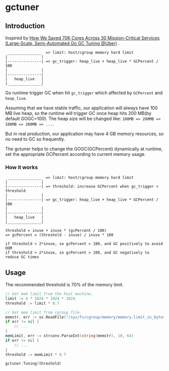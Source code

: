 # gctuner

## Introduction

Inspired
by [How We Saved 70K Cores Across 30 Mission-Critical Services (Large-Scale, Semi-Automated Go GC Tuning @Uber)](https://eng.uber.com/how-we-saved-70k-cores-across-30-mission-critical-services/)
.

```text
 _______________  => limit: host/cgroup memory hard limit
|               |
|---------------| => gc_trigger: heap_live + heap_live * GCPercent / 100
|               |
|---------------|
|   heap_live   |
|_______________|
```

Go runtime trigger GC when hit `gc_trigger` which affected by `GCPercent` and `heap_live`.

Assuming that we have stable traffic, our application will always have 100 MB live heap, so the runtime will trigger GC
once heap hits 200 MB(by default GOGC=100). The heap size will be changed like: `100MB => 200MB => 100MB => 200MB => ...`.

But in real production, our application may have 4 GB memory resources, so no need to GC so frequently.

The gctuner helps to change the GOGC(GCPercent) dynamically at runtime, set the appropriate GCPercent according to current
memory usage.

### How it works

```text
 _______________  => limit: host/cgroup memory hard limit
|               |
|---------------| => threshold: increase GCPercent when gc_trigger < threshold
|               |
|---------------| => gc_trigger: heap_live + heap_live * GCPercent / 100
|               |
|---------------|
|   heap_live   |
|_______________|

threshold = inuse + inuse * (gcPercent / 100)
=> gcPercent = (threshold - inuse) / inuse * 100

if threshold < 2*inuse, so gcPercent < 100, and GC positively to avoid OOM
if threshold > 2*inuse, so gcPercent > 100, and GC negatively to reduce GC times
```

## Usage

The recommended threshold is 70% of the memory limit.

```go
// Get mem limit from the host machine.
limit := 4 * 1024 * 1024 * 1024
threshold := limit * 0.7

// Get mem limit from cgroup file.
memstr, err := os.ReadFile("/sys/fs/cgroup/memory/memory.limit_in_bytes")
if err != nil {
	// ...
}
memLimit, err := strconv.ParseInt(string(memstr), 10, 64)
if err != nil {
	// ...
}
threshold := memLimit * 0.7

gctuner.Tuning(threshold)
```
